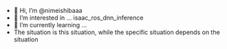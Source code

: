 - 👋 Hi, I’m @nimeishibaaa
- 👀 I’m interested in ... isaac_ros_dnn_inference
- 🌱 I’m currently learning ... 
- The situation is this situation, while the specific situation depends on the situation
